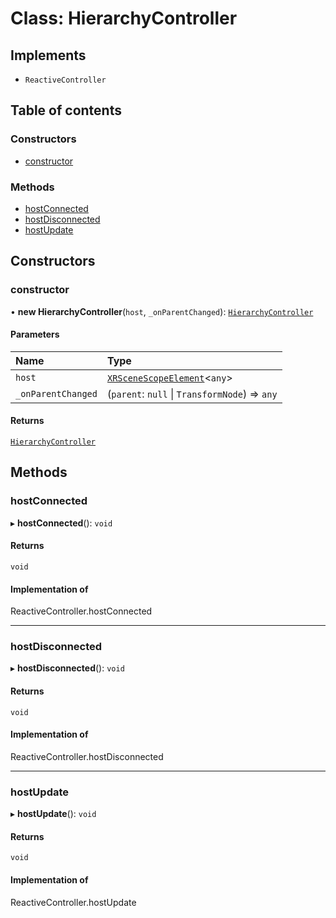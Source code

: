 # Class: HierarchyController

## Implements

- `ReactiveController`

## Table of contents

### Constructors

- [constructor](HierarchyController.md#constructor)

### Methods

- [hostConnected](HierarchyController.md#hostconnected)
- [hostDisconnected](HierarchyController.md#hostdisconnected)
- [hostUpdate](HierarchyController.md#hostupdate)

## Constructors

### constructor

• **new HierarchyController**(`host`, `_onParentChanged`): [`HierarchyController`](HierarchyController.md)

#### Parameters

| Name | Type |
| :------ | :------ |
| `host` | [`XRSceneScopeElement`](XRSceneScopeElement.md)\<`any`\> |
| `_onParentChanged` | (`parent`: ``null`` \| `TransformNode`) => `any` |

#### Returns

[`HierarchyController`](HierarchyController.md)

## Methods

### hostConnected

▸ **hostConnected**(): `void`

#### Returns

`void`

#### Implementation of

ReactiveController.hostConnected

___

### hostDisconnected

▸ **hostDisconnected**(): `void`

#### Returns

`void`

#### Implementation of

ReactiveController.hostDisconnected

___

### hostUpdate

▸ **hostUpdate**(): `void`

#### Returns

`void`

#### Implementation of

ReactiveController.hostUpdate
